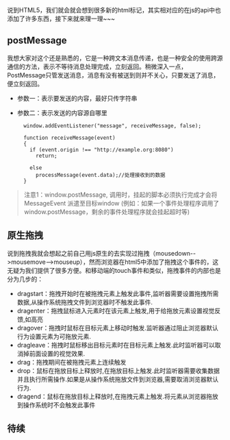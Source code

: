说到HTML5，我们就会就会想到很多新的html标记，其实相对应的在js的api中也添加了许多东西，接下来就来理一理~~~
## postMessage ##
我想大家对这个还是熟悉的，它是一种跨文本消息传递，也是一种安全的使用跨源通信的方法，表示不等待消息处理完成，立刻返回。稍微深入一点，PostMessage只管发送消息，消息有没有被送到则并不关心，只要发送了消息，便立刻返回。

- 参数一：表示要发送的内容，最好只传字符串
- 参数二：表示发送的内容源自哪里

		window.addEventListener("message", receiveMessage, false);
		
		function receiveMessage(event)
		{
		  if (event.origin !== "http://example.org:8080")
		    return;
		
		  else
            processMessage(event.data);//处理接收到的数据
		}
> 注意1：window.postMessage, 调用时，挂起的脚本必须执行完成才会将 MessageEvent 派遣至目标window (例如：如果一个事件处理程序调用了window.postMessage，剩余的事件处理程序就会挂起超时等)

## 原生拖拽 ##
说到拖拽我就会想起之前自己用js原生的去实现过拖拽（mousedown-->mousemove-->mouseup），然而浏览器在html5中添加了拖拽这个事件的，这无疑为我们提供了很多方便。和移动端的touch事件和类似，拖拽事件的内部也是分为几步的：

- dragstart：拖拽开始时在被拖拽元素上触发此事件,监听器需要设置拖拽所需数据,从操作系统拖拽文件到浏览器时不触发此事件.
- dragenter：拖拽鼠标进入元素时在该元素上触发,用于给拖放元素设置视觉反馈,如高亮
- dragover：拖拽时鼠标在目标元素上移动时触发.监听器通过阻止浏览器默认行为设置元素为可拖放元素.
- dragleave：拖拽时鼠标移出目标元素时在目标元素上触发.此时监听器可以取消掉前面设置的视觉效果.
- drag：拖拽期间在被拖拽元素上连续触发
- drop：鼠标在拖放目标上释放时,在拖放目标上触发.此时监听器需要收集数据并且执行所需操作.如果是从操作系统拖放文件到浏览器,需要取消浏览器默认行为.
- dragend：鼠标在拖放目标上释放时,在拖拽元素上触发.将元素从浏览器拖放到操作系统时不会触发此事件




## 待续 ##
